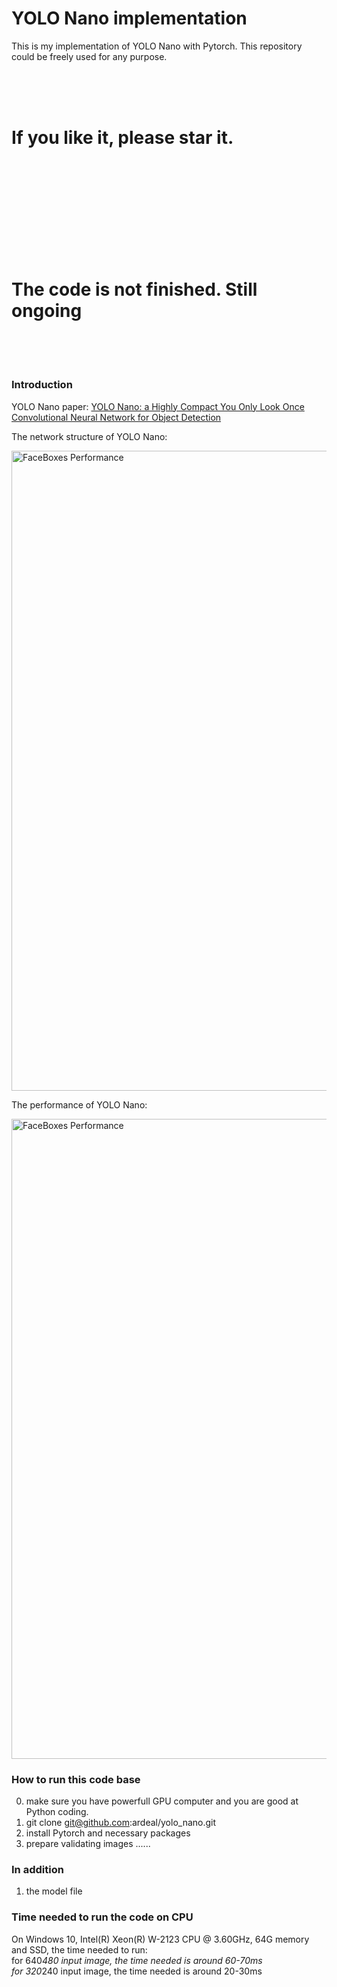 # YOLO Nano implementation
This is my implementation of YOLO Nano with Pytorch. 
This repository could be freely used for any purpose. 

<br /><br /><br />
<H1>  If you like it, please star it.  </>
<br /><br /><br />
<br /><br /><br />
<H1> The code is not finished. Still ongoing </>
<br /><br /><br />


### Introduction
YOLO Nano paper:
[YOLO Nano: a Highly Compact You Only Look Once Convolutional Neural Network for Object Detection](https://arxiv.org/abs/1910.01271)

The network structure of YOLO Nano:
<p align="left">
<img src="https://github.com/ardeal/yolo_nano/blob/master/yolo_nano_network_structure.PNG" alt="FaceBoxes Performance" width="1024px">
</p>


The performance of YOLO Nano:
<p align="left">
<img src="https://github.com/ardeal/yolo_nano/blob/master/yolonano_vs_tinyyolov2_vs_tinyyolov3.PNG" alt="FaceBoxes Performance" width="1024px">
</p>





### How to run this code base
0) make sure you have powerfull GPU computer and you are good at Python coding.
1) git clone  git@github.com:ardeal/yolo_nano.git
2) install Pytorch and necessary packages
3) prepare validating images
......






### In addition
1) the model file 




### Time needed to run the code on CPU
On Windows 10, Intel(R) Xeon(R) W-2123 CPU @ 3.60GHz, 64G memory and SSD, the time needed to run:
<br>
for 640*480 input image, the time needed is around 60-70ms
<br>
for 320*240 input image, the time needed is around 20-30ms
<br>
<br>
<br>
